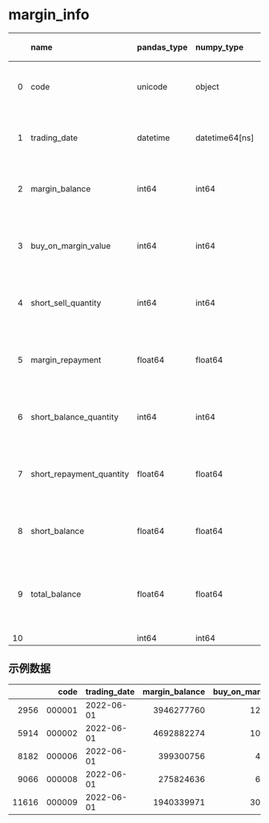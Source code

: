 
 #  margin_info 
|    | name                     | pandas_type   | numpy_type     | 释义         |
|---:|:-------------------------|:--------------|:---------------|:-------------|
|  0 | code                     | unicode       | object         | 证券代码     |
|  1 | trading_date             | datetime      | datetime64[ns] | 交易日期     |
|  2 | margin_balance           | int64         | int64          | 融资余额     |
|  3 | buy_on_margin_value      | int64         | int64          | 融资买入额   |
|  4 | short_sell_quantity      | int64         | int64          | 融券余量     |
|  5 | margin_repayment         | float64       | float64        | 融资偿还额   |
|  6 | short_balance_quantity   | int64         | int64          | 融券余量     |
|  7 | short_repayment_quantity | float64       | float64        | 融券偿还量   |
|  8 | short_balance            | float64       | float64        | 融券余额     |
|  9 | total_balance            | float64       | float64        | 融资融券余额 |
| 10 |                          | int64         | int64          | nan          |
 ## 示例数据 
|       |   code | trading_date   |   margin_balance |   buy_on_margin_value |   short_sell_quantity |   margin_repayment |   short_balance_quantity |   short_repayment_quantity |    short_balance |   total_balance |
|------:|-------:|:---------------|-----------------:|----------------------:|----------------------:|-------------------:|-------------------------:|---------------------------:|-----------------:|----------------:|
|  2956 | 000001 | 2022-06-01     |       3946277760 |             125686147 |                393600 |        9.33743e+07 |                 14830709 |           182600           |      2.08816e+08 |     4.15509e+09 |
|  5914 | 000002 | 2022-06-01     |       4692882274 |             105554343 |                458800 |        1.13556e+08 |                  9536402 |           602203           |      1.70511e+08 |     4.86339e+09 |
|  8182 | 000006 | 2022-06-01     |        399300756 |              40245137 |                 39400 |        3.87926e+07 |                   116600 |            35100           | 529364           |     3.9983e+08  |
|  9066 | 000008 | 2022-06-01     |        275824636 |              65369028 |                     0 |        7.84355e+07 |                   192000 |              300           | 512640           |     2.76337e+08 |
| 11616 | 000009 | 2022-06-01     |       1940339971 |             303701902 |               1117014 |        1.0957e+08  |                  4635980 |                1.55181e+06 |      5.79498e+07 |     1.99829e+09 |